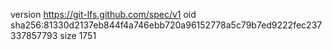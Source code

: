 version https://git-lfs.github.com/spec/v1
oid sha256:81330d2137eb844f4a746ebb720a96152778a5c79b7ed9222fec237337857793
size 1751
